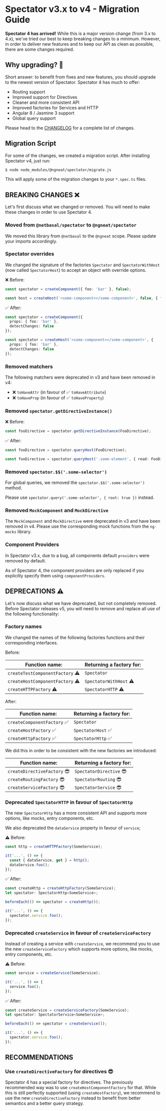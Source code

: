# Spectator v3.x to v4 - Migration Guide

**Spectator 4 has arrived!** While this is a major version change (from 3.x to 4.x), we've tried our best to keep breaking changes to a minimum. However, in order to deliver new features and to keep our API as clean as possible, there are some changes required.

## Why upgrading? :thinking:

Short answer: to benefit from fixes and new features, you should upgrade to the newest version of Spectator. Spectator 4 has much to offer:

* Routing support
* Improved support for Directives
* Cleaner and more consistent API
* Improved factories for Services and HTTP
* Angular 8 / Jasmine 3 support
* Global query support

Please head to the [CHANGELOG](CHANGELOG.md) for a complete list of changes.

## Migration Script

For some of the changes, we created a migration script. After installing Spectator v4, just run:

```bash
$ node node_modules/@ngneat/spectator/migrate.js
```

This will apply some of the migration changes to your `*.spec.ts` files.

## BREAKING CHANGES :x:

Let's first discuss what we changed or removed. You will need to make these changes in order to use Spectator 4.

### Moved from `@netbasal/spectator` to `@ngneat/spectator`

We moved this library from `@netbasal` to the `@ngneat` scope. Please update your imports accordingly.

### Spectator overrides

We changed the signature of the factories `Spectator` and `SpectatorWithHost` (now called `SpectatorHost`) to accept an object with override options.

:x: Before:

```ts
const spectator = createComponent({ foo: 'bar' }, false);
```
```ts
const host = createHost('<some-component></some-component>', false, { foo: 'bar' });
```

:white_check_mark: After:

```ts
const spectator = createComponent({
  props: { foo: 'bar' },
  detectChanges: false
});
```
```ts
const spectator = createHost('<some-component></some-component>', {
  props: { foo: 'bar' },
  detectChanges: false
});
```

### Removed matchers

The following matchers were deprecated in v3 and have been removed in v4:

* :x: `toHaveAttr` (in favour of :white_check_mark: `toHaveAttribute`)
* :x: `toHaveProp` (in favour of :white_check_mark: `toHaveProperty`)

### Removed `spectator.getDirectiveInstance()`

:x: Before:

```ts
const fooDirective = spectator.getDirectiveInstance(FooDirective);
```

:white_check_mark: After:

```ts
const fooDirective = spectator.queryHost(FooDirective);
```
```ts
const fooDirective = spectator.queryHost('.some-element', { read: FooDirective });
```

### Removed `spectator.$$('.some-selector')`

For global queries, we removed the `spectator.$$('.some-selector')` method.
 
Please use `spectator.query('.some-selector', { root: true })` instead.


### Removed `MockComponent` and `MockDirective`

The `MockComponent` and `MockDirective` were deprecated in v3 and have been removed in v4. Please use the corresponding mock functions from the `ng-mocks` library.

### Component Providers

In Spectator v3.x, due to a bug, all components default `providers` were removed by default.

As of Spectator 4, the component providers are only replaced if you explicitly specify them using `componentProviders`.

## DEPRECATIONS :warning:

Let's now discuss what we have deprecated, but not completely removed. Before Spectator releases v5, you will need to remove and replace all use of the following functionality:

### Factory names

We changed the names of the following factories functions and their corresponding interfaces.

Before:

| Function name:                         | Returning a factory for:      |
|----------------------------------------|-------------------------------|
| `createTestComponentFactory` :warning: | `Spectator`                   |
| `createHostComponentFactory` :warning: | `SpectatorWithHost` :warning: |
| `createHTTPFactory` :warning:          | `SpectatorHTTP` :warning:     |

After:

| Function name:           | Returning a factory for: |
|--------------------------|--------------------------|
| `createComponentFactory` :white_check_mark: | `Spectator`              |
| `createHostFactory` :white_check_mark:     | `SpectatorHost` :white_check_mark:         |
| `createHttpFactory` :white_check_mark:     | `SpectatorHttp` :white_check_mark:         |

We did this in order to be consistent with the new factories we introduced:

| Function name:           | Returning a factory for: |
|--------------------------|--------------------------|
| `createDirectiveFactory` :sunglasses: | `SpectatorDirective` :sunglasses:     |
| `createRoutingFactory` :sunglasses:   | `SpectatorRouting` :sunglasses:       |
| `createServiceFactory` :sunglasses:   | `SpectatorService` :sunglasses:       |

### Deprecated `SpectatorHTTP` in favour of `SpectatorHttp`

The new `SpectatorHttp` has a more consistent API and supports more options, like mocks, entry components, etc.

We also deprecated the `dataService` property in favour of `service`;

:warning: Before:

```ts
const http = createHTTPFactory(SomeService);

it('...', () => {
  const { dataService, get } = http();
  dataService.foo();
});
```

:white_check_mark: After:

```ts
const createHttp = createHttpFactory(SomeService);
let spectator: SpectatorHttp<SomeService>;

beforeEach(() => spectator = createHttp());

it('...', () => {
  spectator.service.foo();
});
```

### Deprecated `createService` in favour of `createServiceFactory`

Instead of creating a service with `createService`, we recommend you to use the new `createServiceFactory` which supports more options, like mocks, entry components, etc.

:warning: Before:

```ts
const service = createService(SomeService);

it('...', () => {
  service.foo();
});
```

:white_check_mark: After:

```ts
const createService = createServiceFactory(SomeService);
let spectator: SpectatorService<SomeService>;

beforeEach(() => spectator = createService());

it('...', () => {
  spectator.service.foo();
});
```

## RECOMMENDATIONS

### Use `createDirectiveFactory` for directives :sunglasses:

Spectator 4 has a special factory for directives. The previously recommended way was to use `createHostComponentFactory` for that. While this is still perfectly supported (using `createHostFactory`), we recommend to use the new `createDirectiveFactory` instead to benefit from better semantics and a better query strategy.

